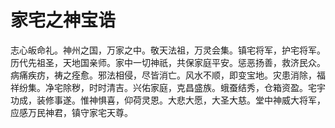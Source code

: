 # 家宅之神宝诰

志心皈命礼。神州之国，万家之中。敬天法祖，万灵会集。镇宅将军，护宅将军。历代先祖圣，天地国亲师。家中一切神祇，共保家庭平安。惩恶扬善，救济民众。病痛疾疠，祷之痊愈。邪法相侵，尽皆消亡。风水不顺，即变宝地。灾患消除，福祥纷集。净宅除秽，时时清吉。兴佑家庭，克昌盛族。蛾蚕结秀，仓箱资盈。宅宇功成，装修事遂。惟神惧喜，仰荷灵恩。大悲大愿，大圣大慈。堂中神威大将军，应感万民神君，镇守家宅天尊。
